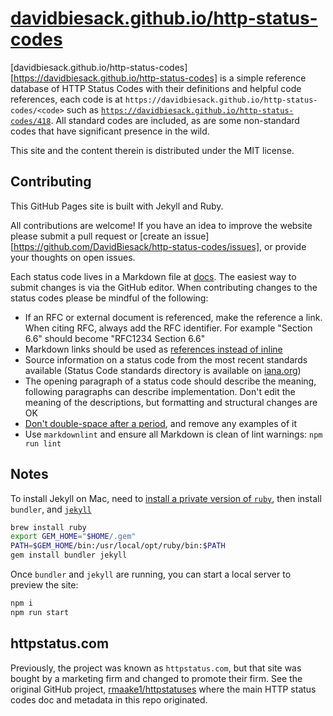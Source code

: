 # [davidbiesack.github.io/http-status-codes](https://davidbiesack.github.io/http-status-codes)

[davidbiesack.github.io/http-status-codes][https://davidbiesack.github.io/http-status-codes]
is a simple reference database of HTTP
Status Codes with their definitions and helpful code references, each
code is at `https://davidbiesack.github.io/http-status-codes/<code>` such as
[`https://davidbiesack.github.io/http-status-codes/418`](https://davidbiesack.github.io/http-status-codes/418).
All standard codes are included, as
are some non-standard codes that have significant presence in the wild.

This site and the content therein is distributed under the MIT license.

## Contributing

This GitHub Pages site is built with Jekyll and Ruby.

All contributions are welcome! If you have an idea to improve the
website please submit a pull request or
[create an issue][https://github.com/DavidBiesack/http-status-codes/issues],
or provide your thoughts on open issues.

Each status code lives in a Markdown file at [docs](docs). The easiest
way to submit changes is via the GitHub editor. When contributing
changes to the status codes please be mindful of the following:

* If an RFC or external document is referenced, make the reference a
  link. When citing RFC, always add the RFC identifier. For example
  "Section 6.6" should become "RFC1234 Section 6.6"
* Markdown links should be used as [references instead of inline](https://daringfireball.net/projects/markdown/syntax#link)
* Source information on a status code from the most recent standards
  available (Status Code standards directory is available on
  [iana.org](http://www.iana.org/assignments/http-status-codes/http-status-codes.xhtml))
* The opening paragraph of a status code should describe the meaning,
  following paragraphs can describe implementation. Don't edit the
  meaning of the descriptions, but formatting and structural changes are
  OK
* [Don't double-space after a period](http://www.slate.com/articles/technology/technology/2011/01/space_invaders.html),
  and remove any examples of it
* Use `markdownlint` and ensure all Markdown is clean of lint warnings:
  `npm run lint`

## Notes

To install Jekyll on Mac, need to
[install a private version of `ruby`](https://stackoverflow.com/a/54873916), then install `bundler`, and
[`jekyll`](https://jekyllrb.com/docs/)

```bash
brew install ruby
export GEM_HOME="$HOME/.gem"
PATH=$GEM_HOME/bin:/usr/local/opt/ruby/bin:$PATH
gem install bundler jekyll
```

Once `bundler` and `jekyll` are running, you can start a local server to preview the site:

```bash
npm i
npm run start
```

## httpstatus.com

Previously, the project was known as `httpstatus.com`, but that site was
bought by a marketing firm and changed to promote their firm.
See the original GitHub project, [rmaake1/httpstatuses](https://github.com/rmaake1/httpstatuses) where
the main HTTP status codes doc and metadata in this repo originated.
